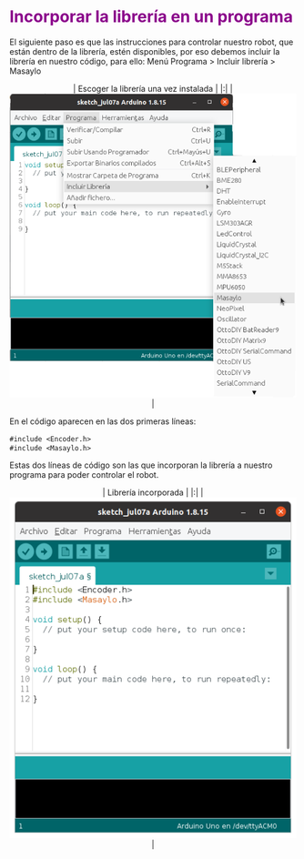 # <FONT COLOR=#8B008B>Incorporar la librería en un programa</font>
El siguiente paso es que las instrucciones para controlar nuestro robot, que están dentro de la librería, estén disponibles, por eso debemos incluir la librería en nuestro código, para ello: Menú Programa > Incluir librería > Masaylo

<center>

| Escoger la librería una vez instalada |
|:|
| ![Escoger librería](../img/libreria/incluir_libreria_03.png) |

</center>

En el código aparecen en las dos primeras líneas:
~~~
#include <Encoder.h>
#include <Masaylo.h>
~~~
Estas dos líneas de código son las que incorporan la librería a nuestro programa para poder controlar el robot.

<center>

| Librería incorporada |
|:|
| ![Librería incorporada](../img/libreria/incluir_libreria_04.png) |

</center>